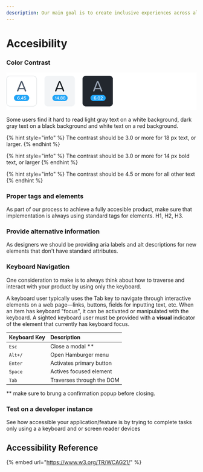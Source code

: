 ```yaml
---
description: Our main goal is to create inclusive experiences across all of our products.
---
```


# Accesibility

### Color Contrast

![](../.gitbook/assets/contrast.svg)

Some users find it hard to read light gray text on a white background, dark gray text on a black background and white text on a red background.

{% hint style="info" %}
The contrast should be 3.0 or more for 18 px text, or larger.
{% endhint %}

{% hint style="info" %}
The contrast should be 3.0 or more for 14 px bold text, or larger
{% endhint %}

{% hint style="info" %}
The contrast should be 4.5 or more for all other text
{% endhint %}

### Proper tags and elements

As part of our process to achieve a fully accesible product, make sure that implementation is always using standard tags for elements. H1, H2, H3. 

### Provide alternative information

As designers we should be providing aria labels and alt descriptions for new elements that don't have standard attributes.

### Keyboard Navigation

One consideration to make is to always think about how to traverse and interact with your product by using only the keyboard. 

A keyboard user typically uses the Tab key to navigate through interactive elements on a web page—links, buttons, fields for inputting text, etc. When an item has keyboard "focus", it can be activated or manipulated with the keyboard. A sighted keyboard user must be provided with a **visual** indicator of the element that currently has keyboard focus.

| Keyboard Key | Description |
| :--- | :--- |
| `Esc` | Close a modal  \*\* |
| `Alt+/` | Open Hamburger menu |
| `Enter` | Activates primary button |
| `Space` | Actives focused element |
| `Tab` | Traverses through the DOM |

\*\* make sure to brung a confirmation popup before closing.

### Test on a developer instance

See how accessible your application/feature is by trying to complete tasks only using a a keyboard and or screen reader devices

## Accessibility Reference 

{% embed url="https://www.w3.org/TR/WCAG21/" %}





